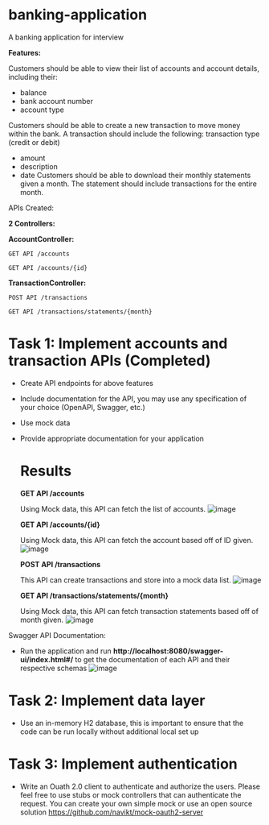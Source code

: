 # banking-application
A banking application for interview

**Features:**

Customers should be able to view their list of accounts and account details, including their:
- balance
- bank account number
- account type

Customers should be able to create a new transaction to move money within the bank. A transaction should include the following:
transaction type (credit or debit)
- amount
- description
- date
Customers should be able to download their monthly statements given a month. The statement should include transactions for the entire month.

APIs Created:

**2 Controllers:**

  **AccountController:**

    GET API /accounts

    GET API /accounts/{id}

  **TransactionController:**

    POST API /transactions

    GET API /transactions/statements/{month}

# Task 1: Implement accounts and transaction APIs (Completed)
- Create API endpoints for above features
- Include documentation for the API, you may use any specification of your choice (OpenAPI, Swagger, etc.)
- Use mock data
- Provide appropriate documentation for your application

  # Results
  **GET API /accounts**
  
  Using Mock data, this API can fetch the list of accounts.
  ![image](https://github.com/user-attachments/assets/c3b490f4-8d05-4568-936c-bc506884991e)
  
  **GET API /accounts/{id}**
  
  Using Mock data, this API can fetch the account based off of ID given.
  ![image](https://github.com/user-attachments/assets/d40bf2db-ce7a-4431-8c92-5ab59cc7731b)

  **POST API /transactions**
  
  This API can create transactions and store into a mock data list.
  ![image](https://github.com/user-attachments/assets/d12e9470-6935-46d4-af3a-0b6f3c8e70ef)

  **GET API /transactions/statements/{month}**
  
  Using Mock data, this API can fetch transaction statements based off of month given.
  ![image](https://github.com/user-attachments/assets/a929184b-8cc0-42ce-bc2b-92d020e0f2fe)

Swagger API Documentation:

- Run the application and run **http://localhost:8080/swagger-ui/index.html#/** to get the documentation of each API and their respective schemas
![image](https://github.com/user-attachments/assets/1585db20-0f22-45f6-925c-3dcc267cd95d)

  

# Task 2: Implement data layer
- Use an in-memory H2 database, this is important to ensure that the code can be run locally without additional local set up

# Task 3: Implement authentication
- Write an Ouath 2.0 client to authenticate and authorize the users. Please feel free to use stubs or mock controllers that can authenticate the request. You can create your own simple mock or use an open source solution https://github.com/navikt/mock-oauth2-server

